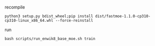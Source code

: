 recompile


```
python3 setup.py bdist_wheel;pip install dist/fastmoe-1.1.0-cp310-cp310-linux_x86_64.whl --force-reinstall
```


run


```
bash scripts/run_enwik8_base_moe.sh train
```




